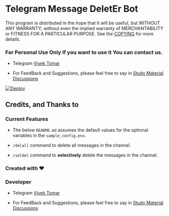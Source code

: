 # Telegram Message DeletEr Bot

This program is distributed in the hope that it will be useful, but WITHOUT ANY WARRANTY; without even the implied warranty of MERCHANTABILITY or FITNESS FOR A PARTICULAR PURPOSE. See the [COPYING](./COPYING) for more details.

### For Personal Use Only If you want to use it You can contact us.
* Telegram [Vivek Tomar](https://t.me/im_vivek_tomar) 

 - For FeedBack and Suggestions, please feel free to say in [Study Material Discussions](https://telegram.dog/study_material_discussions)


[![Deploy](https://www.herokucdn.com/deploy/button.svg)](https://heroku.com/deploy)

## Credits, and Thanks to




### Current Features
- The below `README.md` assumes the default values for the optional variables in the `sample_config.env`.


- `/delall` command to delete all messages in the channel.

- `/seldel` command to **selectively** delete the messages in the channel.



### Created with ❤️

### Developer 
* Telegram [Vivek Tomar](https://t.me/im_vivek_tomar) 

 - For FeedBack and Suggestions, please feel free to say in [Study Material Discussions](https://telegram.dog/study_material_discussions)

